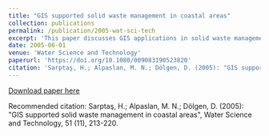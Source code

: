 ```yaml
---
title: "GIS supported solid waste management in coastal areas"
collection: publications
permalink: /publication/2005-wat-sci-tech
excerpt: 'This paper discusses GIS applications in solid waste management'
date: 2005-06-01
venue: 'Water Science and Technology'
paperurl: 'https://doi.org/10.1080/009083190523820'
citation: 'Sarptaş, H.; Alpaslan, M. N.; Dölgen, D. (2005): "GIS supported solid waste management in coastal areas", <i>Water Science and Technology</i>, 51 (11), 213-220.'
---
```


[Download paper here](https://doi.org/10.2166/wst.2005.0408)

Recommended citation: Sarptaş, H.; Alpaslan, M. N.; Dölgen, D. (2005): "GIS supported solid waste management in coastal areas", Water Science and Technology, 51 (11), 213-220.

